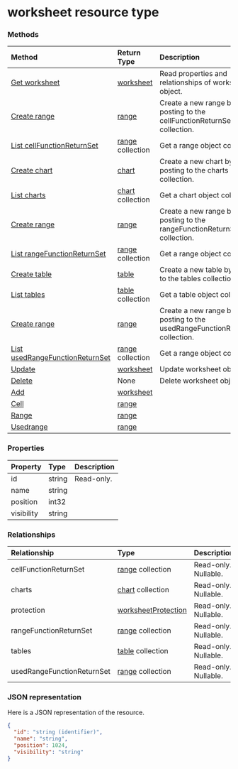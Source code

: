 # worksheet resource type




### Methods

| Method		   | Return Type	|Description|
|:---------------|:--------|:----------|
|[Get worksheet](../api/worksheet_get.md) | [worksheet](worksheet.md) |Read properties and relationships of worksheet object.|
|[Create range](../api/worksheet_post_cellfunctionreturnset.md) |[range](range.md)| Create a new range by posting to the cellFunctionReturnSet collection.|
|[List cellFunctionReturnSet](../api/worksheet_list_cellfunctionreturnset.md) |[range](range.md) collection| Get a range object collection.|
|[Create chart](../api/worksheet_post_charts.md) |[chart](chart.md)| Create a new chart by posting to the charts collection.|
|[List charts](../api/worksheet_list_charts.md) |[chart](chart.md) collection| Get a chart object collection.|
|[Create range](../api/worksheet_post_rangefunctionreturnset.md) |[range](range.md)| Create a new range by posting to the rangeFunctionReturnSet collection.|
|[List rangeFunctionReturnSet](../api/worksheet_list_rangefunctionreturnset.md) |[range](range.md) collection| Get a range object collection.|
|[Create table](../api/worksheet_post_tables.md) |[table](table.md)| Create a new table by posting to the tables collection.|
|[List tables](../api/worksheet_list_tables.md) |[table](table.md) collection| Get a table object collection.|
|[Create range](../api/worksheet_post_usedrangefunctionreturnset.md) |[range](range.md)| Create a new range by posting to the usedRangeFunctionReturnSet collection.|
|[List usedRangeFunctionReturnSet](../api/worksheet_list_usedrangefunctionreturnset.md) |[range](range.md) collection| Get a range object collection.|
|[Update](../api/worksheet_update.md) | [worksheet](worksheet.md)	|Update worksheet object. |
|[Delete](../api/worksheet_delete.md) | None |Delete worksheet object. |
|[Add](../api/worksheet_add.md)|[worksheet](worksheet.md)||
|[Cell](../api/worksheet_cell.md)|[range](range.md)||
|[Range](../api/worksheet_range.md)|[range](range.md)||
|[Usedrange](../api/worksheet_usedrange.md)|[range](range.md)||

### Properties
| Property	   | Type	|Description|
|:---------------|:--------|:----------|
|id|string| Read-only.|
|name|string||
|position|int32||
|visibility|string||

### Relationships
| Relationship | Type	|Description|
|:---------------|:--------|:----------|
|cellFunctionReturnSet|[range](range.md) collection| Read-only. Nullable.|
|charts|[chart](chart.md) collection| Read-only. Nullable.|
|protection|[worksheetProtection](worksheetprotection.md)| Read-only. Nullable.|
|rangeFunctionReturnSet|[range](range.md) collection| Read-only. Nullable.|
|tables|[table](table.md) collection| Read-only. Nullable.|
|usedRangeFunctionReturnSet|[range](range.md) collection| Read-only. Nullable.|

### JSON representation

Here is a JSON representation of the resource.

<!-- {
  "blockType": "resource",
  "optionalProperties": [

  ],
  "@odata.type": "microsoft.graph.worksheet"
}-->

```json
{
  "id": "string (identifier)",
  "name": "string",
  "position": 1024,
  "visibility": "string"
}

```

<!-- uuid: 8fcb5dbc-d5aa-4681-8e31-b001d5168d79
2015-10-25 14:57:30 UTC -->
<!-- {
  "type": "#page.annotation",
  "description": "worksheet resource",
  "keywords": "",
  "section": "documentation",
  "tocPath": ""
}-->